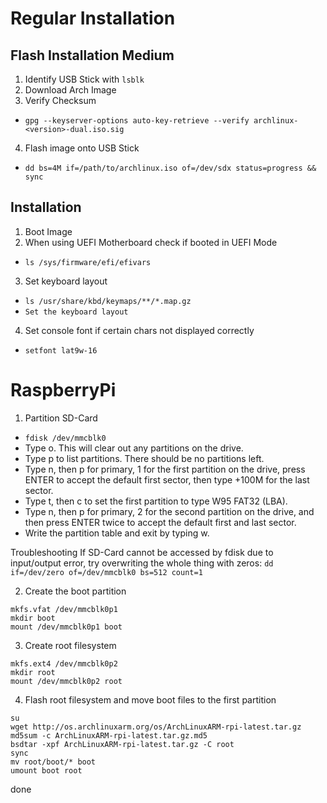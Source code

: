 # Regular Installation
## Flash Installation Medium
1. Identify USB Stick with `lsblk`
2. Download Arch Image
3. Verify Checksum
  * `gpg --keyserver-options auto-key-retrieve --verify archlinux-<version>-dual.iso.sig`
4. Flash image onto USB Stick
  * `dd bs=4M if=/path/to/archlinux.iso of=/dev/sdx status=progress && sync`

## Installation
1. Boot Image
2. When using UEFI Motherboard check if booted in UEFI Mode
  * `ls /sys/firmware/efi/efivars`
3. Set keyboard layout
  * `ls /usr/share/kbd/keymaps/**/*.map.gz`
  * `Set the keyboard layout`
4. Set console font if certain chars not displayed correctly
  * `setfont lat9w-16`

# RaspberryPi
1. Partition SD-Card
  * `fdisk /dev/mmcblk0`
  * Type o. This will clear out any partitions on the drive.
  * Type p to list partitions. There should be no partitions left.
  * Type n, then p for primary, 1 for the first partition on the drive, press ENTER to accept the default first sector, then type +100M for the last sector.
  * Type t, then c to set the first partition to type W95 FAT32 (LBA).
  * Type n, then p for primary, 2 for the second partition on the drive, and then press ENTER twice to accept the default first and last sector.
  * Write the partition table and exit by typing w.

Troubleshooting
If SD-Card cannot be accessed by fdisk due to input/output error, try overwriting the whole thing with zeros:
`dd if=/dev/zero of=/dev/mmcblk0 bs=512 count=1`

2. Create the boot partition
```
mkfs.vfat /dev/mmcblk0p1
mkdir boot
mount /dev/mmcblk0p1 boot
```

3. Create root filesystem
```
mkfs.ext4 /dev/mmcblk0p2
mkdir root
mount /dev/mmcblk0p2 root
```

4. Flash root filesystem and move boot files to the first partition
```
su
wget http://os.archlinuxarm.org/os/ArchLinuxARM-rpi-latest.tar.gz
md5sum -c ArchLinuxARM-rpi-latest.tar.gz.md5
bsdtar -xpf ArchLinuxARM-rpi-latest.tar.gz -C root
sync
mv root/boot/* boot
umount boot root
```
done
